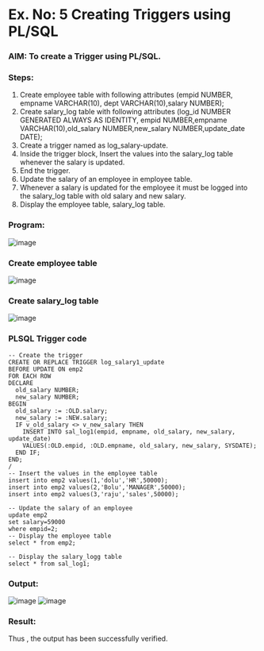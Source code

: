 # Ex. No: 5 Creating Triggers using PL/SQL

### AIM: To create a Trigger using PL/SQL.

### Steps:
1. Create employee table with following attributes (empid NUMBER, empname VARCHAR(10), dept VARCHAR(10),salary NUMBER);
2. Create salary_log table with following attributes (log_id NUMBER GENERATED ALWAYS AS IDENTITY, empid NUMBER,empname VARCHAR(10),old_salary NUMBER,new_salary NUMBER,update_date DATE);
3. Create a trigger named as log_salary-update.
4. Inside the trigger block, Insert the values into the salary_log table whenever the salary is updated.
5. End the trigger.
6. Update the salary of an employee in employee table.
7. Whenever a salary is updated for the employee it must be logged into the salary_log table with old salary and new salary.
8. Display the employee table, salary_log table.

### Program:
![image](https://github.com/RANJEETH17/Ex-No-5-Creating-Triggers-using-PL-SQL/assets/120718823/1d02371c-81b8-4a22-be69-590ae9ac46da)



### Create employee table
![image](https://github.com/RANJEETH17/Ex-No-5-Creating-Triggers-using-PL-SQL/assets/120718823/abcaa642-1d33-4df6-952e-3e1ceeee5d0a)


### Create salary_log table
![image](https://github.com/RANJEETH17/Ex-No-5-Creating-Triggers-using-PL-SQL/assets/120718823/45b4b598-753a-46b0-8a8e-6bbde3db3fe3)



### PLSQL Trigger code
```
-- Create the trigger
CREATE OR REPLACE TRIGGER log_salary1_update
BEFORE UPDATE ON emp2
FOR EACH ROW
DECLARE
  old_salary NUMBER;
  new_salary NUMBER;
BEGIN
  old_salary := :OLD.salary;
  new_salary := :NEW.salary;
  IF v_old_salary <> v_new_salary THEN
    INSERT INTO sal_log1(empid, empname, old_salary, new_salary, update_date)
    VALUES(:OLD.empid, :OLD.empname, old_salary, new_salary, SYSDATE);
  END IF;
END;
/
-- Insert the values in the employee table
insert into emp2 values(1,'dolu','HR',50000);
insert into emp2 values(2,'Bolu','MANAGER',50000);
insert into emp2 values(3,'raju','sales',50000);

-- Update the salary of an employee
update emp2
set salary=59000
where empid=2;
-- Display the employee table
select * from emp2;

-- Display the salary_logg table
select * from sal_log1;
```

### Output:
![image](https://github.com/RANJEETH17/Ex-No-5-Creating-Triggers-using-PL-SQL/assets/120718823/619981aa-8890-4313-ad5b-e4dda1bceaab)
![image](https://github.com/RANJEETH17/Ex-No-5-Creating-Triggers-using-PL-SQL/assets/120718823/6be491f3-77a6-41ee-8e24-bcf55204c769)




### Result:
Thus , the output has been successfully verified.
